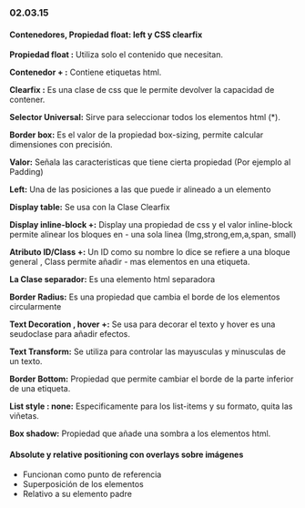 ### 02.03.15
#### Contenedores, Propiedad float: left y CSS clearfix 

__Propiedad float :__ 
Utiliza solo el contenido que necesitan. 

__Contenedor + :__ 
Contiene etiquetas html.

__Clearfix :__ 
Es una clase de css que le permite devolver la capacidad de contener.

__Selector Universal:__ 
Sirve para seleccionar todos los elementos html (*).

__Border box:__ 
Es el valor de la propiedad box-sizing, permite calcular dimensiones con precisión.

__Valor:__ 
Señala las caracteristicas que tiene cierta propiedad (Por ejemplo al Padding)

__Left:__ 
Una de las posiciones a las que puede ir alineado a un elemento

__Display table:__ 
Se usa con la Clase Clearfix

__Display inline-block +:__ 
Display una propiedad de css y el valor inline-block permite alinear los bloques en - una sola linea (Img,strong,em,a,span,
small)

__Atributo ID/Class +:__ 
Un ID como su nombre lo dice se refiere a una bloque general , Class permite añadir - mas elementos en una etiqueta.

__La Clase separador:__ 
Es una elemento html separadora 

__Border Radius:__ 
Es una propiedad que cambia el borde de los elementos circularmente 

__Text Decoration , hover +:__ 
Se usa para decorar el texto y hover es una seudoclase para añadir efectos.

__Text Transform:__ 
Se utiliza para controlar las mayusculas y minusculas de un texto.

__Border Bottom:__ 
Propiedad que permite cambiar el borde de la parte inferior de una etiqueta.

__List style : none:__ 
Especificamente para los list-items y su formato, quita las viñetas.

__Box shadow:__ 
Propiedad que añade una sombra a los elementos html.


#### Absolute y relative positioning con overlays sobre imágenes

- Funcionan como punto de referencia
- Superposición de los elementos
- Relativo a su elemento padre

































